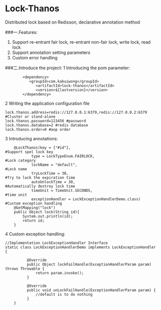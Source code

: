 # Lock-Thanos
Distributed lock based on Redisson, declarative annotation method

###一.Features:
1. Support re-entrant fair lock, re-entrant non-fair lock, write lock, read lock
2. Support annotation setting parameters
3. Custom error handling

###二.Introduce the project:
1 Introducing the pom parameter:
```
        <dependency>
           <groupId>com.kakuiwong</groupId>
              <artifactId>lock-thanos</artifactId>
              <version>${lastversion}</version>
        </dependency>
```

2 Writing the application configuration file
```
lock.thanos.address=redis://127.0.0.1:6379,redis://127.0.0.2:6379 #Cluster or stand-alone
lock.thanos.password=123456 #password
lock.thanos.database=2 #redis database
lock.thanos.order=0 #aop order
```

3 Introducing annotations:
```
    @LockThanos(key = {"#id"},                                      #Support spel lock key
            type = LockTypeEnum.FAIRLOCK,                           #Lock category
            lockName = "default",                                   #Lock name
            tryLockTime = 30,                                       #Try to lock the expiration time
            autoUnlockTime = 30,                                    #Automatically destroy lock time
            timeUnit = TimeUnit.SECONDS,                            #time unit
            exceptionHandler = LockExceptionHandlerDemo.class)      #Custom exception handling
    @GetMapping("lock")
    public Object lock(String id){
        System.out.println(id);
        return id;
    }
```

4 Custom exception handling:
```
//Implementation LockExceptionHandler Interface
static class LockExceptionHandlerDemo implements LockExceptionHandler {
        
          @Override
          public Object lockFailHandle(ExceptionHandlerParam param) throws Throwable {
              return param.invoke();
          }
        
          @Override
          public void unLockFailHandle(ExceptionHandlerParam param) {
              //default is to do nothing
          }
    }
```